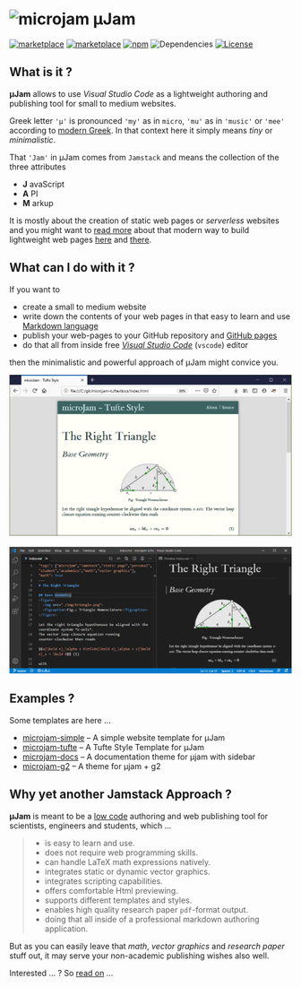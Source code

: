 # ![microjam](https://goessner.github.io/microjam//img/icon128.png) &mu;Jam

[![marketplace](https://vsmarketplacebadge.apphb.com/version/goessner.microjam.svg)](https://marketplace.visualstudio.com/items?itemName=goessner.microjam)
[![marketplace](https://vsmarketplacebadge.apphb.com/installs-short/goessner.microjam.svg)](https://marketplace.visualstudio.com/items?itemName=goessner.microjam)
[![npm](https://img.shields.io/npm/v/microjam.svg)](https://www.npmjs.com/package/microjam)
![Dependencies](https://goessner.github.io/microjam//img/dependencies-badge.png)
[![License](https://img.shields.io/github/license/goessner/mdmath.svg)](https://github.com/goessner/microjam/blob/master/LICENSE.txt)

## What is it ?

**&mu;Jam** allows to use *Visual Studio Code* as a lightweight authoring and publishing tool for small to medium websites.

Greek letter `'μ'` is pronounced `'my'` as in `micro`, `'mu'` as in `'music'` or `'mee'` according to [modern Greek](https://www.thoughtco.com/the-greek-alphabet-1705558). In that context here it simply means *tiny* or  *minimalistic*.

That `'Jam'` in &mu;Jam comes from `Jamstack` and means the collection of the three attributes
* **J** avaScript
* **A** PI
* **M** arkup

It is mostly about the creation of static web pages or *serverless* websites and you might want to [read more](https://jamstack.org/) about that modern way to build lightweight web pages [here](https://jamstack.wtf/) and [there](https://jamstack.email/).

## What can I do with it ?

If you want to 
* create a small to medium website
* write down the contents of your web pages in that easy to learn and use [Markdown language](https://commonmark.org/help/)
* publish your web-pages to your GitHub repository and [GitHub pages](https://pages.github.com/)
* do that all from inside free [*Visual Studio Code*](https://code.visualstudio.com/) (`vscode`) editor

then the minimalistic and powerful approach of &mu;Jam might convice you.

<img src="img/browser-view2.png">
<br><br>
<img src="img/vscode-view2.png">

## Examples ?

Some templates are here ...

* [microjam-simple](https://github.com/goessner/microjam-simple) &ndash; A simple website template for μJam
* [microjam-tufte](https://github.com/goessner/microjam-tufte) &ndash; A Tufte Style Template for μJam
* [microjam-docs](https://github.com/goessner/microjam-docs) &ndash; A documentation theme for μjam with sidebar
* [microjam-g2](https://github.com/goessner/microjam-docs) &ndash; A theme for μjam + g2

## Why yet another Jamstack Approach ?

**&mu;Jam** is meant to be a [low code](https://en.wikipedia.org/wiki/Low-code_development_platform) authoring and web publishing tool for scientists, engineers and students, which ...

> *  is easy to learn and use.
> *  does not require web programming skills.
> *  can handle LaTeX math expressions natively.
> *  integrates static or dynamic vector graphics.
> *  integrates scripting capabilities.
> *  offers comfortable Html previewing.
> *  supports different templates and styles.
> *  enables high quality research paper `pdf`-format output.
> *  doing that all inside of a professional markdown authoring application.

But as you can easily leave that *math*, *vector graphics* and *research paper* stuff out, it may serve your non-academic publishing wishes also well.

Interested ... ?  So [read on](https://goessner.github.io/microjam/index.html) ...
